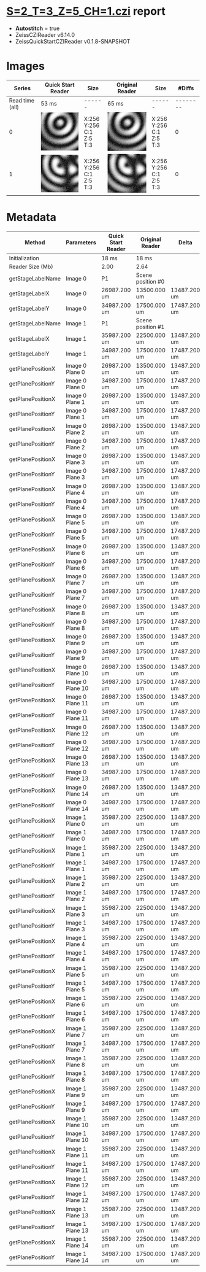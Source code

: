 # [S=2_T=3_Z=5_CH=1.czi](https://zenodo.org/record/7015307/files/S%3D2_T%3D3_Z%3D5_CH%3D1.czi) report
 - **Autostitch** = true
 - ZeissCZIReader v6.14.0
 - ZeissQuickStartCZIReader v0.1.8-SNAPSHOT

# Images 

| Series            | Quick Start Reader | Size | Original Reader | Size | #Diffs |
|-------------------|--------------------|------|-----------------|------|--------|
| Read time (all)   |53 ms|------|65 ms|------|--------|
|0|![S=2_T=3_Z=5_CH=1.quick_true.flat_true.stitch_true.series_0.jpg](S=2_T=3_Z=5_CH=1/S=2_T=3_Z=5_CH=1.quick_true.flat_true.stitch_true.series_0.jpg)|X:256<br>Y:256<br>C:1<br>Z:5<br>T:3|![S=2_T=3_Z=5_CH=1.quick_false.flat_true.stitch_true.series_0.jpg](S=2_T=3_Z=5_CH=1/S=2_T=3_Z=5_CH=1.quick_false.flat_true.stitch_true.series_0.jpg)|X:256<br>Y:256<br>C:1<br>Z:5<br>T:3|0|
|1|![S=2_T=3_Z=5_CH=1.quick_true.flat_true.stitch_true.series_1.jpg](S=2_T=3_Z=5_CH=1/S=2_T=3_Z=5_CH=1.quick_true.flat_true.stitch_true.series_1.jpg)|X:256<br>Y:256<br>C:1<br>Z:5<br>T:3|![S=2_T=3_Z=5_CH=1.quick_false.flat_true.stitch_true.series_1.jpg](S=2_T=3_Z=5_CH=1/S=2_T=3_Z=5_CH=1.quick_false.flat_true.stitch_true.series_1.jpg)|X:256<br>Y:256<br>C:1<br>Z:5<br>T:3|0|

# Metadata

|  Method            | Parameters       | Quick Start Reader | Original Reader | Delta  |
| -------------------|------------------|--------------------|-----------------|------- |
| Initialization     |                  |18 ms|18 ms|        |
| Reader Size (Mb)     |                  |2.00|2.64|        |
| getStageLabelName| Image 0 | P1| Scene position #0| |
| getStageLabelX| Image 0 | 26987.200 um | 13500.000 um | 13487.200 um |
| getStageLabelY| Image 0 | 34987.200 um | 17500.000 um | 17487.200 um |
| getStageLabelName| Image 1 | P1| Scene position #1| |
| getStageLabelX| Image 1 | 35987.200 um | 22500.000 um | 13487.200 um |
| getStageLabelY| Image 1 | 34987.200 um | 17500.000 um | 17487.200 um |
| getPlanePositionX| Image 0 Plane 0 | 26987.200 um | 13500.000 um | 13487.200 um |
| getPlanePositionY| Image 0 Plane 0 | 34987.200 um | 17500.000 um | 17487.200 um |
| getPlanePositionX| Image 0 Plane 1 | 26987.200 um | 13500.000 um | 13487.200 um |
| getPlanePositionY| Image 0 Plane 1 | 34987.200 um | 17500.000 um | 17487.200 um |
| getPlanePositionX| Image 0 Plane 2 | 26987.200 um | 13500.000 um | 13487.200 um |
| getPlanePositionY| Image 0 Plane 2 | 34987.200 um | 17500.000 um | 17487.200 um |
| getPlanePositionX| Image 0 Plane 3 | 26987.200 um | 13500.000 um | 13487.200 um |
| getPlanePositionY| Image 0 Plane 3 | 34987.200 um | 17500.000 um | 17487.200 um |
| getPlanePositionX| Image 0 Plane 4 | 26987.200 um | 13500.000 um | 13487.200 um |
| getPlanePositionY| Image 0 Plane 4 | 34987.200 um | 17500.000 um | 17487.200 um |
| getPlanePositionX| Image 0 Plane 5 | 26987.200 um | 13500.000 um | 13487.200 um |
| getPlanePositionY| Image 0 Plane 5 | 34987.200 um | 17500.000 um | 17487.200 um |
| getPlanePositionX| Image 0 Plane 6 | 26987.200 um | 13500.000 um | 13487.200 um |
| getPlanePositionY| Image 0 Plane 6 | 34987.200 um | 17500.000 um | 17487.200 um |
| getPlanePositionX| Image 0 Plane 7 | 26987.200 um | 13500.000 um | 13487.200 um |
| getPlanePositionY| Image 0 Plane 7 | 34987.200 um | 17500.000 um | 17487.200 um |
| getPlanePositionX| Image 0 Plane 8 | 26987.200 um | 13500.000 um | 13487.200 um |
| getPlanePositionY| Image 0 Plane 8 | 34987.200 um | 17500.000 um | 17487.200 um |
| getPlanePositionX| Image 0 Plane 9 | 26987.200 um | 13500.000 um | 13487.200 um |
| getPlanePositionY| Image 0 Plane 9 | 34987.200 um | 17500.000 um | 17487.200 um |
| getPlanePositionX| Image 0 Plane 10 | 26987.200 um | 13500.000 um | 13487.200 um |
| getPlanePositionY| Image 0 Plane 10 | 34987.200 um | 17500.000 um | 17487.200 um |
| getPlanePositionX| Image 0 Plane 11 | 26987.200 um | 13500.000 um | 13487.200 um |
| getPlanePositionY| Image 0 Plane 11 | 34987.200 um | 17500.000 um | 17487.200 um |
| getPlanePositionX| Image 0 Plane 12 | 26987.200 um | 13500.000 um | 13487.200 um |
| getPlanePositionY| Image 0 Plane 12 | 34987.200 um | 17500.000 um | 17487.200 um |
| getPlanePositionX| Image 0 Plane 13 | 26987.200 um | 13500.000 um | 13487.200 um |
| getPlanePositionY| Image 0 Plane 13 | 34987.200 um | 17500.000 um | 17487.200 um |
| getPlanePositionX| Image 0 Plane 14 | 26987.200 um | 13500.000 um | 13487.200 um |
| getPlanePositionY| Image 0 Plane 14 | 34987.200 um | 17500.000 um | 17487.200 um |
| getPlanePositionX| Image 1 Plane 0 | 35987.200 um | 22500.000 um | 13487.200 um |
| getPlanePositionY| Image 1 Plane 0 | 34987.200 um | 17500.000 um | 17487.200 um |
| getPlanePositionX| Image 1 Plane 1 | 35987.200 um | 22500.000 um | 13487.200 um |
| getPlanePositionY| Image 1 Plane 1 | 34987.200 um | 17500.000 um | 17487.200 um |
| getPlanePositionX| Image 1 Plane 2 | 35987.200 um | 22500.000 um | 13487.200 um |
| getPlanePositionY| Image 1 Plane 2 | 34987.200 um | 17500.000 um | 17487.200 um |
| getPlanePositionX| Image 1 Plane 3 | 35987.200 um | 22500.000 um | 13487.200 um |
| getPlanePositionY| Image 1 Plane 3 | 34987.200 um | 17500.000 um | 17487.200 um |
| getPlanePositionX| Image 1 Plane 4 | 35987.200 um | 22500.000 um | 13487.200 um |
| getPlanePositionY| Image 1 Plane 4 | 34987.200 um | 17500.000 um | 17487.200 um |
| getPlanePositionX| Image 1 Plane 5 | 35987.200 um | 22500.000 um | 13487.200 um |
| getPlanePositionY| Image 1 Plane 5 | 34987.200 um | 17500.000 um | 17487.200 um |
| getPlanePositionX| Image 1 Plane 6 | 35987.200 um | 22500.000 um | 13487.200 um |
| getPlanePositionY| Image 1 Plane 6 | 34987.200 um | 17500.000 um | 17487.200 um |
| getPlanePositionX| Image 1 Plane 7 | 35987.200 um | 22500.000 um | 13487.200 um |
| getPlanePositionY| Image 1 Plane 7 | 34987.200 um | 17500.000 um | 17487.200 um |
| getPlanePositionX| Image 1 Plane 8 | 35987.200 um | 22500.000 um | 13487.200 um |
| getPlanePositionY| Image 1 Plane 8 | 34987.200 um | 17500.000 um | 17487.200 um |
| getPlanePositionX| Image 1 Plane 9 | 35987.200 um | 22500.000 um | 13487.200 um |
| getPlanePositionY| Image 1 Plane 9 | 34987.200 um | 17500.000 um | 17487.200 um |
| getPlanePositionX| Image 1 Plane 10 | 35987.200 um | 22500.000 um | 13487.200 um |
| getPlanePositionY| Image 1 Plane 10 | 34987.200 um | 17500.000 um | 17487.200 um |
| getPlanePositionX| Image 1 Plane 11 | 35987.200 um | 22500.000 um | 13487.200 um |
| getPlanePositionY| Image 1 Plane 11 | 34987.200 um | 17500.000 um | 17487.200 um |
| getPlanePositionX| Image 1 Plane 12 | 35987.200 um | 22500.000 um | 13487.200 um |
| getPlanePositionY| Image 1 Plane 12 | 34987.200 um | 17500.000 um | 17487.200 um |
| getPlanePositionX| Image 1 Plane 13 | 35987.200 um | 22500.000 um | 13487.200 um |
| getPlanePositionY| Image 1 Plane 13 | 34987.200 um | 17500.000 um | 17487.200 um |
| getPlanePositionX| Image 1 Plane 14 | 35987.200 um | 22500.000 um | 13487.200 um |
| getPlanePositionY| Image 1 Plane 14 | 34987.200 um | 17500.000 um | 17487.200 um |
